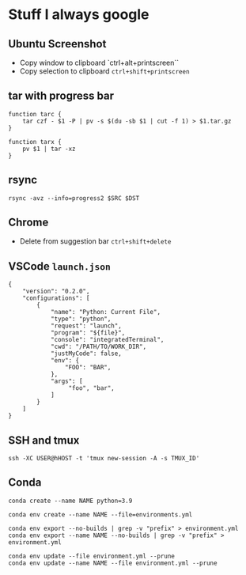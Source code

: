 # Stuff I always google

## Ubuntu Screenshot

* Copy window to clipboard `ctrl+alt+printscreen``
* Copy selection to clipboard `ctrl+shift+printscreen`

## tar with progress bar

```
function tarc {
    tar czf - $1 -P | pv -s $(du -sb $1 | cut -f 1) > $1.tar.gz
}
```

```
function tarx {
    pv $1 | tar -xz
}
```

## rsync

```
rsync -avz --info=progress2 $SRC $DST
```

## Chrome

* Delete from suggestion bar `ctrl+shift+delete`

## VSCode `launch.json`

```
{
    "version": "0.2.0",
    "configurations": [
        {
            "name": "Python: Current File",
            "type": "python",
            "request": "launch",
            "program": "${file}",
            "console": "integratedTerminal",
            "cwd": "/PATH/TO/WORK_DIR",
            "justMyCode": false,
            "env": {
                "FOO": "BAR",
            },
            "args": [
                 "foo", "bar",
            ]
        }
    ]
}
```

## SSH and tmux

```
ssh -XC USER@hHOST -t 'tmux new-session -A -s TMUX_ID'
```

## Conda

```
conda create --name NAME python=3.9

conda env create --name NAME --file=environments.yml

conda env export --no-builds | grep -v "prefix" > environment.yml
conda env export --name NAME --no-builds | grep -v "prefix" > environment.yml

conda env update --file environment.yml --prune
conda env update --name NAME --file environment.yml --prune
```
